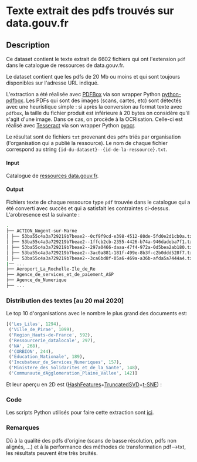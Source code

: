 # Texte extrait des pdfs trouvés sur data.gouv.fr

## Description

Ce dataset contient le texte extrait de 6602 fichiers qui ont l'extension `pdf` dans le catalogue de ressources de data.gouv.fr.

Le dataset contient que les pdfs de 20 Mb ou moins et qui sont toujours disponibles sur l'adresse URL indiqué.

L'extraction a été réalisée avec [PDFBox](https://pdfbox.apache.org/) via son wrapper Python [python-pdfbox](https://pypi.org/project/python-pdfbox/). Les PDFs qui sont des images (scans, cartes, etc)
sont détectés avec une heuristique simple : si après la conversion au format texte avec `pdfbox`, la taille du fichier produit est inférieure à 20 bytes on considère qu'il s'agit d'une image.
Dans ce cas, on procède à la OCRisation. Celle-ci est réalisé avec [Tesseract](https://github.com/tesseract-ocr/tesseract) via son wrapper Python [pyocr](https://github.com/openpaperwork/pyocr).

Le résultat sont de fichiers `txt` provenant des `pdfs` triés par organisation (l'organisation qui a publié la ressource). 
Le nom de chaque fichier correspond au string `{id-du-dataset}--{id-de-la-ressource}.txt`.

#### Input
Catalogue de [ressources data.gouv.fr](https://www.data.gouv.fr/en/datasets/catalogue-des-donnees-de-data-gouv-fr/).

#### Output
Fichiers texte de chaque ressource type `pdf` trouvée dans le catalogue qui a été converti avec succès et qui a satisfait les contraintes ci-dessus.
L'arobresence est la suivante :

```bash
.
├── ACTION_Nogent-sur-Marne
│ ├── 53ba55c4a3a729219b7beae2--0cf9f9cd-e398-4512-80de-5fd0e2d1cb0a.txt
│ ├── 53ba55c4a3a729219b7beae2--1ffcb2cb-2355-4426-b74a-946dadeba7f1.txt
│ ├── 53ba55c4a3a729219b7beae2--297a0466-daaa-47f4-972a-0d5bea2ab180.txt
│ ├── 53ba55c4a3a729219b7beae2--3ac0a881-181f-499e-8b3f-c2b0ddd528f7.txt
│ ├── 53ba55c4a3a729219b7beae2--3ca6bd8f-05a6-469a-a36b-afda5a7444a4.txt
|── ...
├── Aeroport_La_Rochelle-Ile_de_Re
├── Agence_de_services_et_de_paiement_ASP
├── Agence_du_Numerique
├── ...

```

### Distribution des textes [au 20 mai 2020]


Le top 10 d'organisations avec le nombre le plus grand des documents est: 
```python
[('Les_Lilas', 1294),
 ('Ville_de_Pirae', 1099),
 ('Region_Hauts-de-France', 592),
 ('Ressourcerie_datalocale', 297),
 ('NA', 268),
 ('CORBION', 244),
 ('Education_Nationale', 189),
 ('Incubateur_de_Services_Numeriques', 157),
 ('Ministere_des_Solidarites_et_de_la_Sante', 148),
 ('Communaute_dAgglomeration_Plaine_Vallee', 142)]
```
Et leur aperçu en 2D est ([HashFeatures](https://scikit-learn.org/stable/modules/generated/sklearn.feature_extraction.text.HashingVectorizer.html)+[TruncatedSVD](https://scikit-learn.org/stable/modules/generated/sklearn.decomposition.TruncatedSVD.html)+[t-SNE](https://scikit-learn.org/stable/modules/generated/sklearn.manifold.TSNE.html)) :


### Code
Les scripts Python utilisés pour faire cette extraction sont [ici](https://github.com/psorianom/data_gouv_text).

### Remarques
Dû à la qualité des pdfs d'origine (scans de basse résolution, pdfs non alignés, ...) et à la performance des méthodes de transformation pdf-->txt, les résultats peuvent être très bruités.
